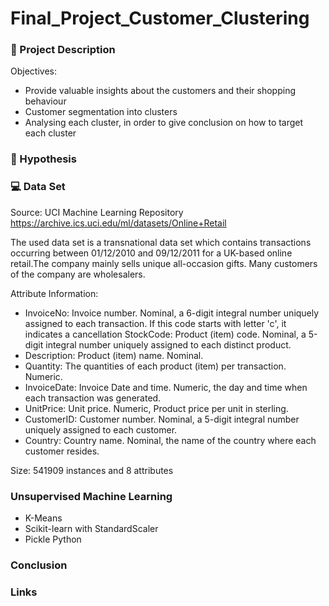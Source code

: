 # Final_Project_Customer_Clustering

### 💼 Project Description

Objectives:
- Provide valuable insights about the customers and their shopping behaviour 
- Customer segmentation into clusters
- Analysing each cluster, in order to give conclusion on how to target each cluster

### 📝 Hypothesis

### 💻 Data Set

Source: UCI Machine Learning Repository  https://archive.ics.uci.edu/ml/datasets/Online+Retail

The used data set is a transnational data set which contains transactions occurring between 01/12/2010 and 09/12/2011 for a UK-based online retail.The company mainly sells unique all-occasion gifts. Many customers of the company are wholesalers.



Attribute Information:
+ InvoiceNo: Invoice number. Nominal, a 6-digit integral number uniquely assigned to each transaction. If this code starts with letter 'c', it indicates a cancellation  StockCode: Product (item) code. Nominal, a 5-digit integral number uniquely assigned to each distinct product. 
+ Description: Product (item) name. Nominal. 
+ Quantity: The quantities of each product (item) per transaction. Numeric.  
+ InvoiceDate: Invoice Date and time. Numeric, the day and time when each transaction was generated. 
+ UnitPrice: Unit price. Numeric, Product price per unit in sterling.  
+ CustomerID: Customer number. Nominal, a 5-digit integral number uniquely assigned to each customer.  
+ Country: Country name. Nominal, the name of the country where each customer resides. 

Size: 541909 instances and 8 attributes

### Unsupervised Machine Learning
- K-Means
- Scikit-learn with StandardScaler
- Pickle Python


### Conclusion

### Links 
